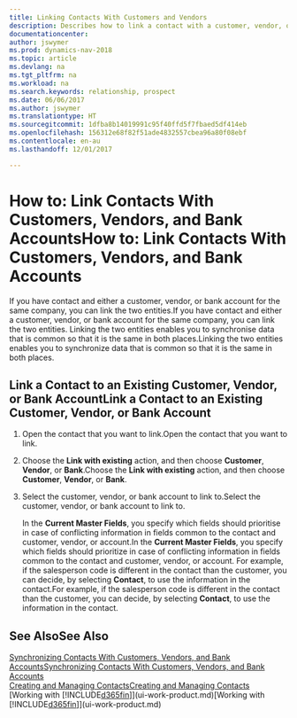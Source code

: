 ```yaml
---
title: Linking Contacts With Customers and Vendors
description: Describes how to link a contact with a customer, vendor, or bank account from the same company, so that you can synchronise common data.
documentationcenter: 
author: jswymer
ms.prod: dynamics-nav-2018
ms.topic: article
ms.devlang: na
ms.tgt_pltfrm: na
ms.workload: na
ms.search.keywords: relationship, prospect
ms.date: 06/06/2017
ms.author: jswymer
ms.translationtype: HT
ms.sourcegitcommit: 1dfba8b14019991c95f40ffd5f7fbaed5df414eb
ms.openlocfilehash: 156312e68f82f51ade4832557cbea96a80f08ebf
ms.contentlocale: en-au
ms.lasthandoff: 12/01/2017

---
```

# <a name="how-to-link-contacts-with-customers-vendors-and-bank-accounts"></a><span data-ttu-id="163dc-103">How to: Link Contacts With Customers, Vendors, and Bank Accounts</span><span class="sxs-lookup"><span data-stu-id="163dc-103">How to: Link Contacts With Customers, Vendors, and Bank Accounts</span></span>
<span data-ttu-id="163dc-104">If you have contact and either a customer, vendor, or bank account for the same company, you can link the two entities.</span><span class="sxs-lookup"><span data-stu-id="163dc-104">If you have contact and either a customer, vendor, or bank account for the same company, you can link the two entities.</span></span> <span data-ttu-id="163dc-105">Linking the two entities enables you to synchronise data that is common so that it is the same in both places.</span><span class="sxs-lookup"><span data-stu-id="163dc-105">Linking the two entities enables you to synchronize data that is common so that it is the same in both places.</span></span>

## <a name="link-a-contact-to-an-existing-customer-vendor-or-bank-account"></a><span data-ttu-id="163dc-106">Link a Contact to an Existing Customer, Vendor, or Bank Account</span><span class="sxs-lookup"><span data-stu-id="163dc-106">Link a Contact to an Existing Customer, Vendor, or Bank Account</span></span>
1. <span data-ttu-id="163dc-107">Open the contact that you want to link.</span><span class="sxs-lookup"><span data-stu-id="163dc-107">Open the contact that you want to link.</span></span>
2. <span data-ttu-id="163dc-108">Choose the **Link with existing** action, and then choose **Customer**, **Vendor**, or **Bank**.</span><span class="sxs-lookup"><span data-stu-id="163dc-108">Choose the **Link with existing** action, and then choose **Customer**, **Vendor**, or **Bank**.</span></span>
3. <span data-ttu-id="163dc-109">Select the customer, vendor, or bank account to link to.</span><span class="sxs-lookup"><span data-stu-id="163dc-109">Select the customer, vendor, or bank account to link to.</span></span>

   <span data-ttu-id="163dc-110">In the **Current Master Fields**, you specify which fields should prioritise in case of conflicting information in fields common to the contact and customer, vendor, or account.</span><span class="sxs-lookup"><span data-stu-id="163dc-110">In the **Current Master Fields**, you specify which fields should prioritize in case of conflicting information in fields common to the contact and customer, vendor, or account.</span></span> <span data-ttu-id="163dc-111">For example, if the salesperson code is different in the contact than the customer, you can decide, by selecting **Contact**, to use the information in the contact.</span><span class="sxs-lookup"><span data-stu-id="163dc-111">For example, if the salesperson code is different in the contact than the customer, you can decide, by selecting **Contact**, to use the information in the contact.</span></span>

## <a name="see-also"></a><span data-ttu-id="163dc-112">See Also</span><span class="sxs-lookup"><span data-stu-id="163dc-112">See Also</span></span>
[<span data-ttu-id="163dc-113">Synchronizing Contacts With Customers, Vendors, and Bank Accounts</span><span class="sxs-lookup"><span data-stu-id="163dc-113">Synchronizing Contacts With Customers, Vendors, and Bank Accounts</span></span>](marketing-synchronize-contacts-customers-vendors-bank-accounts.md)  
[<span data-ttu-id="163dc-114">Creating and Managing Contacts</span><span class="sxs-lookup"><span data-stu-id="163dc-114">Creating and Managing Contacts</span></span>](marketing-contacts.md)  
<span data-ttu-id="163dc-115">[Working with [!INCLUDE[d365fin](includes/d365fin_md.md)]](ui-work-product.md)</span><span class="sxs-lookup"><span data-stu-id="163dc-115">[Working with [!INCLUDE[d365fin](includes/d365fin_md.md)]](ui-work-product.md)</span></span>  

